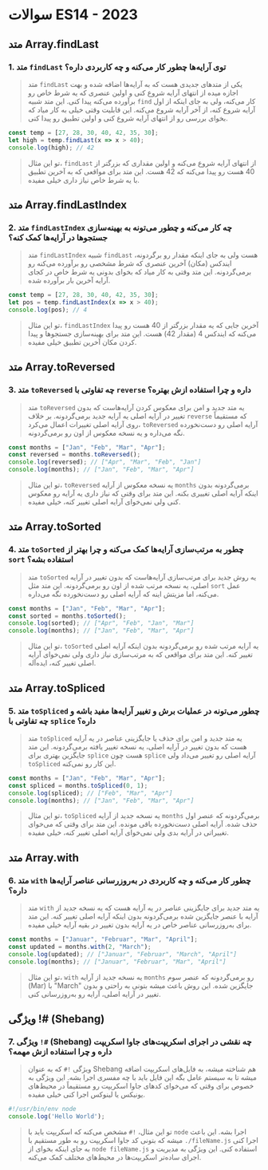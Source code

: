 # سوالات ES14 - 2023

## متد Array.findLast

### 1. متد `findLast` توی آرایه‌ها چطور کار می‌کنه و چه کاربردی داره؟
> متد `findLast` یکی از متدهای جدیدی هست که به آرایه‌ها اضافه شده و بهت اجازه میده از انتهای آرایه شروع کنی و اولین عنصری که یه شرط خاص رو برآورده می‌کنه پیدا کنی. این متد شبیه `find` کار می‌کنه، ولی به جای اینکه از اول آرایه شروع کنه، از آخر آرایه شروع می‌کنه. این قابلیت وقتی خیلی به کار میاد که بخوای بررسی رو از انتهای آرایه شروع کنی و اولین تطبیق رو پیدا کنی.

```javascript
const temp = [27, 28, 30, 40, 42, 35, 30];
let high = temp.findLast(x => x > 40);
console.log(high); // 42
```

> تو این مثال، `findLast` از انتهای آرایه شروع می‌کنه و اولین مقداری که بزرگتر از 40 هست رو پیدا می‌کنه که 42 هست. این متد برای مواقعی که به آخرین تطبیق با یه شرط خاص نیاز داری خیلی مفیده.

## متد Array.findLastIndex

### 2. متد `findLastIndex` چه کار می‌کنه و چطور می‌تونه به بهینه‌سازی جستجوها در آرایه‌ها کمک کنه؟
> متد `findLastIndex` شبیه `findLast` هست ولی به جای اینکه مقدار رو برگردونه، ایندکس (مکان) آخرین عنصری که شرط مشخصی رو برآورده می‌کنه رو برمی‌گردونه. این متد وقتی به کار میاد که بخوای بدونی یه شرط خاص در کجای آرایه آخرین بار برآورده شده.

```javascript
const temp = [27, 28, 30, 40, 42, 35, 30];
let pos = temp.findLastIndex(x => x > 40);
console.log(pos); // 4
```

> تو این مثال، `findLastIndex` آخرین جایی که یه مقدار بزرگتر از 40 هست رو پیدا می‌کنه که ایندکس 4 (مقدار 42) هست. این متد برای بهینه‌سازی جستجوها و پیدا کردن مکان آخرین تطبیق خیلی مفیده.

## متد Array.toReversed

### 3. متد `toReversed` چه تفاوتی با `reverse` داره و چرا استفاده ازش بهتره؟
> متد `toReversed` یه متد جدید و امن برای معکوس کردن آرایه‌هاست که بدون تغییر در آرایه اصلی یه آرایه جدید برمی‌گردونه. بر خلاف `reverse` که مستقیماً روی آرایه اصلی تغییرات اعمال می‌کرد، `toReversed` آرایه اصلی رو دست‌نخورده نگه می‌داره و یه نسخه معکوس از اون رو برمی‌گردونه.

```javascript
const months = ["Jan", "Feb", "Mar", "Apr"];
const reversed = months.toReversed();
console.log(reversed); // ["Apr", "Mar", "Feb", "Jan"]
console.log(months); // ["Jan", "Feb", "Mar", "Apr"]
```

> تو این مثال، `toReversed` یه نسخه معکوس از آرایه `months` برمی‌گردونه بدون اینکه آرایه اصلی تغییری بکنه. این متد برای وقتی که نیاز داری یه آرایه رو معکوس کنی ولی نمی‌خوای آرایه اصلی تغییر کنه، خیلی مفیده.

## متد Array.toSorted

### 4. متد `toSorted` چطور به مرتب‌سازی آرایه‌ها کمک می‌کنه و چرا بهتر از `sort` استفاده بشه؟
> متد `toSorted` یه روش جدید برای مرتب‌سازی آرایه‌هاست که بدون تغییر در آرایه اصلی، یه نسخه مرتب شده از اون رو برمی‌گردونه. این متد مثل `sort` عمل می‌کنه، اما مزیتش اینه که آرایه اصلی رو دست‌نخورده نگه می‌داره.

```javascript
const months = ["Jan", "Feb", "Mar", "Apr"];
const sorted = months.toSorted();
console.log(sorted); // ["Apr", "Feb", "Jan", "Mar"]
console.log(months); // ["Jan", "Feb", "Mar", "Apr"]
```

> تو این مثال، `toSorted` یه آرایه مرتب شده رو برمی‌گردونه بدون اینکه آرایه اصلی تغییر کنه. این متد برای مواقعی که به مرتب‌سازی نیاز داری ولی نمی‌خوای آرایه اصلی تغییر کنه، ایده‌آله.

## متد Array.toSpliced

### 5. متد `toSpliced` چطور می‌تونه در عملیات برش و تغییر آرایه‌ها مفید باشه و چه تفاوتی با `splice` داره؟
> متد `toSpliced` یه متد جدید و امن برای حذف یا جایگزینی عناصر در یه آرایه هست که بدون تغییر در آرایه اصلی، یه نسخه تغییر یافته برمی‌گردونه. این متد جایگزین بهتری برای `splice` هست چون `splice` آرایه اصلی رو تغییر می‌داد ولی `toSpliced` این کار رو نمی‌کنه.

```javascript
const months = ["Jan", "Feb", "Mar", "Apr"];
const spliced = months.toSpliced(0, 1);
console.log(spliced); // ["Feb", "Mar", "Apr"]
console.log(months); // ["Jan", "Feb", "Mar", "Apr"]
```

> تو این مثال، `toSpliced` یه نسخه جدید از آرایه `months` برمی‌گردونه که عنصر اول حذف شده. آرایه اصلی دست‌نخورده باقی مونده. این متد برای وقتی که می‌خوای تغییراتی در آرایه بدی ولی نمی‌خوای آرایه اصلی تغییر کنه، خیلی مفیده.

## متد Array.with

### 6. متد `with` چطور کار می‌کنه و چه کاربردی در به‌روزرسانی عناصر آرایه‌ها داره؟
> متد `with` یه متد جدید برای جایگزینی عناصر در یه آرایه هست که یه نسخه جدید از آرایه با عنصر جایگزین شده برمی‌گردونه بدون اینکه آرایه اصلی تغییر کنه. این متد برای به‌روزرسانی عناصر خاص در یه آرایه بدون تغییر در بقیه آرایه خیلی مفیده.

```javascript
const months = ["Januar", "Februar", "Mar", "April"];
const updated = months.with(2, "March");
console.log(updated); // ["Januar", "Februar", "March", "April"]
console.log(months); // ["Januar", "Februar", "Mar", "April"]
```

> تو این مثال، `with` یه نسخه جدید از آرایه `months` رو برمی‌گردونه که عنصر سوم (Mar) با "March" جایگزین شده. این روش باعث میشه بتونی به راحتی و بدون تغییر در آرایه اصلی، آرایه رو به‌روزرسانی کنی.

## ویژگی !# (Shebang)

### 7. ویژگی `!#` (Shebang) چه نقشی در اجرای اسکریپت‌های جاوا اسکریپت داره و چرا استفاده ازش مهمه؟
> ویژگی `!#` که به عنوان Shebang هم شناخته میشه، به فایل‌های اسکریپت اضافه میشه تا به سیستم عامل بگه این فایل باید با چه مفسری اجرا بشه. این ویژگی به خصوص برای وقتی که می‌خوای کدهای جاوا اسکریپت رو مستقیماً در محیط‌های یونیکس یا لینوکس اجرا کنی خیلی مفیده.

```javascript
#!/usr/bin/env node
console.log('Hello World');
```

> تو این مثال، `!#` مشخص می‌کنه که اسکریپت باید با `node` اجرا بشه. این باعث میشه که بتونی کد جاوا اسکریپت رو به طور مستقیم با `./fileName.js` اجرا کنی به جای اینکه بخوای از `node fileName.js` استفاده کنی. این ویژگی به مدیریت و اجرای ساده‌تر اسکریپت‌ها در محیط‌های مختلف کمک می‌کنه.
